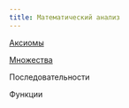 ```yaml
---
title: Математический анализ
---
```


[Аксиомы](axiom)

[Множества](set)

Последовательности

Функции